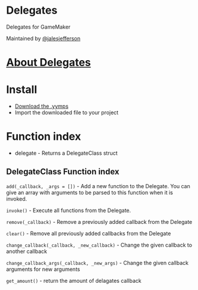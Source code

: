 # Delegates
Delegates for GameMaker

Maintained by [@jalesjefferson](https://twitter.com/JalesJefferson)

# [About Delegates](https://docs.microsoft.com/en-us/dotnet/csharp/programming-guide/delegates/)

# Install 
- [Download the .yymps](https://github.com/JeffersonJales/Delegates_GMS2/releases/download/1.0.0/Delegates.yymps)
- Import the downloaded file to your project 

# Function index
- delegate - Returns a DelegateClass struct

## DelegateClass Function index

`add(_callback, _args = [])` - Add a new function to the Delegate. You can give an array with arguments to be parsed to this function when it is invoked.

`invoke()` - Execute all functions from the Delegate.

`remove(_callback)` - Remove a previously added callback from the Delegate

`clear()` - Remove all previously added callbacks from the Delegate

`change_callback(_callback, _new_callback)` - Change the given callback to another callback

`change_callback_args(_callback, _new_args)` - Change the given callback arguments for new arguments

`get_amount()` - return the amount of delagates callback
